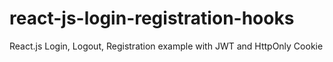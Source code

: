 # react-js-login-registration-hooks
React.js Login, Logout, Registration example with JWT and HttpOnly Cookie
